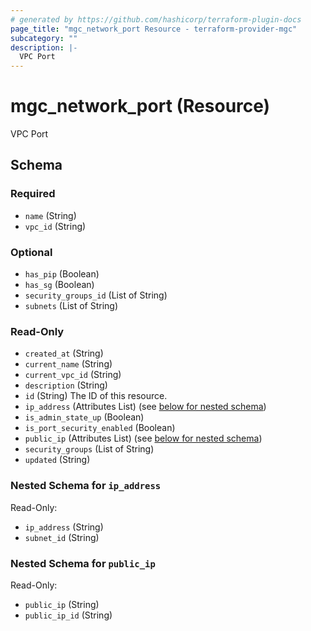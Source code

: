 ```yaml
---
# generated by https://github.com/hashicorp/terraform-plugin-docs
page_title: "mgc_network_port Resource - terraform-provider-mgc"
subcategory: ""
description: |-
  VPC Port
---
```


# mgc_network_port (Resource)

VPC Port



<!-- schema generated by tfplugindocs -->
## Schema

### Required

- `name` (String)
- `vpc_id` (String)

### Optional

- `has_pip` (Boolean)
- `has_sg` (Boolean)
- `security_groups_id` (List of String)
- `subnets` (List of String)

### Read-Only

- `created_at` (String)
- `current_name` (String)
- `current_vpc_id` (String)
- `description` (String)
- `id` (String) The ID of this resource.
- `ip_address` (Attributes List) (see [below for nested schema](#nestedatt--ip_address))
- `is_admin_state_up` (Boolean)
- `is_port_security_enabled` (Boolean)
- `public_ip` (Attributes List) (see [below for nested schema](#nestedatt--public_ip))
- `security_groups` (List of String)
- `updated` (String)

<a id="nestedatt--ip_address"></a>
### Nested Schema for `ip_address`

Read-Only:

- `ip_address` (String)
- `subnet_id` (String)


<a id="nestedatt--public_ip"></a>
### Nested Schema for `public_ip`

Read-Only:

- `public_ip` (String)
- `public_ip_id` (String)
